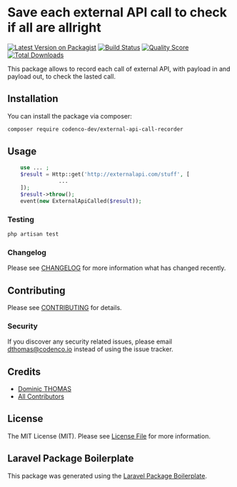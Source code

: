 # Save each external API call to check if all are allright

[![Latest Version on Packagist](https://img.shields.io/packagist/v/codenco-dev/external-api-call-recorder.svg?style=flat-square)](https://packagist.org/packages/codenco-dev/external-api-call-recorder)
[![Build Status](https://img.shields.io/travis/codenco-dev/external-api-call-recorder/master.svg?style=flat-square)](https://travis-ci.org/codenco-dev/external-api-call-recorder)
[![Quality Score](https://img.shields.io/scrutinizer/g/codenco-dev/external-api-call-recorder.svg?style=flat-square)](https://scrutinizer-ci.com/g/codenco-dev/external-api-call-recorder)
[![Total Downloads](https://img.shields.io/packagist/dt/codenco-dev/external-api-call-recorder.svg?style=flat-square)](https://packagist.org/packages/codenco-dev/external-api-call-recorder)

This package allows to record each call of external API, with payload in and payload out, to check the lasted call.
## Installation

You can install the package via composer:

```bash
composer require codenco-dev/external-api-call-recorder
```

## Usage

``` php
    use ... ;
    $result = Http::get('http://externalapi.com/stuff', [
                ...
    ]);
    $result->throw();
    event(new ExternalApiCalled($result));
```

### Testing

``` bash
php artisan test
```

### Changelog

Please see [CHANGELOG](CHANGELOG.md) for more information what has changed recently.

## Contributing

Please see [CONTRIBUTING](CONTRIBUTING.md) for details.

### Security

If you discover any security related issues, please email dthomas@codenco.io instead of using the issue tracker.

## Credits

- [Dominic THOMAS](https://github.com/codenco-dev)
- [All Contributors](../../contributors)

## License

The MIT License (MIT). Please see [License File](LICENSE.md) for more information.

## Laravel Package Boilerplate

This package was generated using the [Laravel Package Boilerplate](https://laravelpackageboilerplate.com).